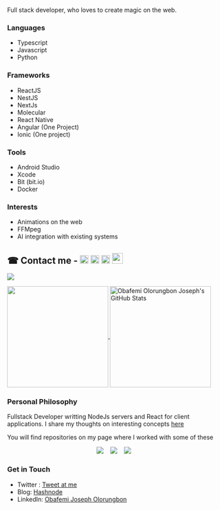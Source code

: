 Full stack developer, who loves to create magic on the web.

### Languages
- Typescript
- Javascript
- Python

### Frameworks
- ReactJS
- NestJS
- NextJs
- Molecular
- React Native
- Angular (One Project)
- Ionic (One project)

### Tools
- Android Studio
- Xcode
- Bit (bit.io)
- Docker

### Interests 
 - Animations on the web
 - FFMpeg
 - AI integration with existing systems

##	&#x260E; Contact me - [<img src='https://cdn.jsdelivr.net/npm/simple-icons@3.0.1/icons/linkedin.svg' alt='linkedin' height='20'>](https://www.linkedin.com/in/obafemijoseph/)  [<img src='https://cdn.jsdelivr.net/npm/simple-icons@3.0.1/icons/twitter.svg' alt='twitter' height='20'>](https://twitter.com/__Datadriven) [<img src='https://cdn.jsdelivr.net/npm/simple-icons@3.0.1/icons/icloud.svg' alt='hashnode' height='20'>](https://hashnode.com/@Obafemi/) [<img src='https://cdn.jsdelivr.net/npm/simple-icons@3.0.1/icons/dev-dot-to.svg' alt='website' height='25'>](https://dev.to/)

![](https://visitor-badge.laobi.icu/badge?page_id=obafemiolorungbon)

<a href="https://github.com/obafemiolorungbon/obafemiolorungbon">
  <img height="235px" align="center" src="https://github-readme-stats.vercel.app/api/top-langs/?username=obafemiolorungbon&hide=java&title_color=ffffff&text_color=c9cacc&icon_color=2bbc8a&bg_color=1d1f21" />
</a>
<a href="https://github.com/obafemiolorungbon/obafemiolorungbon">
  <img height="235px" align="center" src="https://github-readme-stats.vercel.app/api?username=obafemiolorungbon&show_icons=true&line_height=27&count_private=true&title_color=ffffff&text_color=c9cacc&icon_color=2bbc8a&bg_color=1d1f21" alt="Obafemi Olorungbon Joseph's GitHub Stats" />
</a>  
  
  
    
### Personal Philosophy

Fullstack Developer writting NodeJs servers and React for client applications.
I share my thoughts on interesting concepts [here](https://hashnode.com/@Obafemi)

You will find repositories on my page where I worked with some of these
<p align="center">
  <img src="https://img.shields.io/badge/node.js%20-%2343853D.svg?&style=for-the-badge&logo=node.js&logoColor=white" />&nbsp;&nbsp;&nbsp;
  <img src="https://img.shields.io/badge/react%20-%2300D9FF.svg?&style=for-the-badge&logo=react&logoColor=white" />&nbsp;&nbsp;&nbsp;
  <img src="https://img.shields.io/badge/tailwind-css%20-%231572B6.svg?&style=for-the-badge&logo=tailwind-css&logoColor=white" />&nbsp;&nbsp;
</p>

### Get in Touch
* Twitter : [Tweet at me](https://twitter.com/_devobs?s=20)
* Blog: [Hashnode](https://hashnode.com/@Obafemi)
* LinkedIn: [Obafemi Joseph Olorungbon](https://www.linkedin.com/in/obafemijoseph/)

